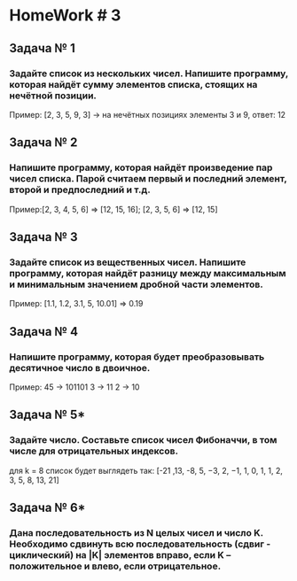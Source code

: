 # HomeWork # 3

## Задача № 1
### Задайте список из нескольких чисел. Напишите программу, которая найдёт сумму элементов списка, стоящих на нечётной позиции.

Пример: [2, 3, 5, 9, 3] -> на нечётных позициях элементы 3 и 9, ответ: 12


## Задача № 2
### Напишите программу, которая найдёт произведение пар чисел списка. Парой считаем первый и последний элемент, второй и предпоследний и т.д.

Пример:[2, 3, 4, 5, 6] => [12, 15, 16];
       [2, 3, 5, 6] => [12, 15]

## Задача № 3
### Задайте список из вещественных чисел. Напишите программу, которая найдёт разницу между максимальным и минимальным значением дробной части элементов.

Пример:
 [1.1, 1.2, 3.1, 5, 10.01] => 0.19

## Задача № 4
### Напишите программу, которая будет преобразовывать десятичное число в двоичное.

Пример:
45 -> 101101
3 -> 11
2 -> 10

## Задача № 5*
### Задайте число. Составьте список чисел Фибоначчи, в том числе для отрицательных индексов.

для k = 8 список будет выглядеть так: [-21 ,13, -8, 5, −3, 2, −1, 1, 0, 1, 1, 2, 3, 5, 8, 13, 21]

## Задача № 6*
### Дана последовательность из N целых чисел и число K. Необходимо сдвинуть всю последовательность (сдвиг - циклический) на |K| элементов вправо, если K – положительное и влево, если отрицательное.
